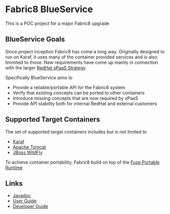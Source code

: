 Fabric8 BlueService
===================

This is a POC project for a major Fabric8 upgrade  

BlueService Goals
-----------------

Since project inception Fabric8 has come a long way. Originally designed to run on Karaf, it uses many of the container
provided services and is also limmited to those. New requirements have come up mainly in connection with the larger 
[RedHat xPaaS Strategy](http://www.redhat.com/about/news/archive/2013/9/welcome-to-the-world-of-xpaas)  

Specifically BlueService aims to 

* Provide a reliable/portable API for the Fabric8 system
* Verify that existing concepts can be ported to other containers
* Introduce missing concepts that are now required by xPaaS
* Provide API stability both for internal RedHat and external customers 

Supported Target Containers
---------------------------

The set of supported target containers includes but is not limited to 

* [Karaf](http://karaf.apache.org/)
* [Apache Tomcat](http://tomcat.apache.org/)
* [JBoss WildFly](http://www.wildfly.org/)

To achieve container portability, Fabric8 build on top of the [Fuse Portable Runtime](https://github.com/tdiesler/gravia/wiki)

Links
-----

* [Javadoc](http://174.129.32.31:8080/job/tdi-fabric8-poc/javadoc)
* [User Guide](../../wiki/User-Guide)
* [Developer Guide](../../wiki/Developer-Guide)
